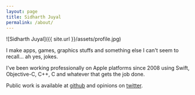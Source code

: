 ```yaml
---
layout: page
title: Sidharth Juyal
permalink: /about/
---
```


![Sidharth Juyal]({{ site.url }}/assets/profile.jpg)

I make apps, games, graphics stuffs and something else I can't seem to recall... ah yes, jokes.

I've been working professionally on Apple platforms since 2008 using Swift, Objective-C, C++, C and whatever that gets the job done. 

Public work is available at [github](https://github.com/chunkyguy) and opinions on [twitter](https://twitter.com/chunkyguy).
